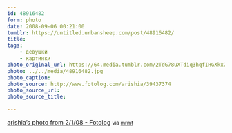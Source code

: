 ```yaml
---
id: 48916482
form: photo
date: 2008-09-06 00:21:00
tumblr: https://untitled.urbansheep.com/post/48916482/
title:
tags:
    - девушки
    - картинки
photo_original_url: https://64.media.tumblr.com/2TdG78uXTdiq3hqfIHGXkx29_500.jpg
photo: ../../media/48916482.jpg
photo_caption:
photo_source: http://www.fotolog.com/arishia/39437374
photo_source_url:
photo_source_title:

---
```


<p><a href="http://www.fotolog.com/arishia/39437374">arishia’s photo from 2/1/08 - Fotolog</a> <small>via <a href="http://mrmt.tumblr.com/post/48908511/arishias-photo-from-2-1-08-fotolog">mrmt</a></small></p>
